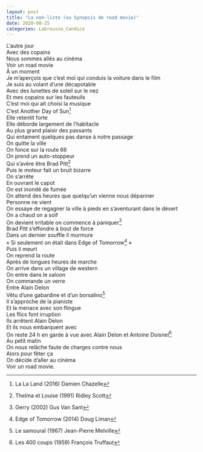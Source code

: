 ```yaml
---
layout: post
title: "La non-liste (ou Synopsis de road movie)"
date: 2020-08-25
categories: Labrousse_Candice
---
```


L’autre jour  
Avec des copains  
Nous sommes allés au cinéma  
Voir un road movie  
À un moment  
Je m’aperçois que c’est moi qui conduis la voiture dans le film  
Je suis au volant d’une décapotable  
Avec des lunettes de soleil sur le nez  
Et mes copains sur les fauteuils  
C’est moi qui ait choisi la musique  
C’est Another Day of Sun[^1]  
Elle retentit forte  
Elle déborde largement de l’habitacle  
Au plus grand plaisir des passants  
Qui entament quelques pas danse à notre passage  
On quitte la ville  
On fonce sur la route 66  
On prend un auto-stoppeur  
Qui s’avère être Brad Pitt[^2]  
Puis le moteur fait un bruit bizarre  
On s’arrête  
En ouvrant le capot  
On est inondé de fumée  
On attend des heures que quelqu’un vienne nous dépanner  
Personne ne vient  
On essaye de regagner la ville à pieds en s’aventurant dans le désert  
On a chaud on a soif  
On devient irritable on commence à paniquer[^3]  
Brad Pitt s’effondre à bout de force  
Dans un dernier souffle il murmure  
« Si seulement on était dans Edge of Tomorrow[^4] »  
Puis il meurt  
On reprend la route  
Après de longues heures de marche  
On arrive dans un village de western  
On entre dans le saloon  
On commande un verre  
Entre Alain Delon  
Vêtu d’une gabardine et d’un borsalino[^5]  
Il s’approche de la pianiste  
Et la menace avec son flingue  
Les flics font irruption  
Ils arrêtent Alain Delon  
Et ils nous embarquent avec  
On reste 24 h en garde à vue avec Alain Delon et Antoine Doisnel[^6]  
Au petit matin  
On nous relâche faute de charges contre nous  
Alors pour fêter ça  
On décide d’aller au cinéma  
Voir un road movie.

[^1]: La La Land (2016) Damien Chazelle
[^2]: Thelma et Louise (1991) Ridley Scott
[^3]: Gerry (2002) Gus Van Sant
[^4]: Edge of Tomorrow (2014) Doug Liman
[^5]: Le samouraï (1967) Jean-Pierre Melville
[^6]: Les 400 coups (1959) François Truffaut